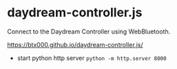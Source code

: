 # daydream-controller.js
Connect to the Daydream Controller using WebBluetooth.

https://btx000.github.io/daydream-controller.js/


* start python http server
`python -m http.server 8000`